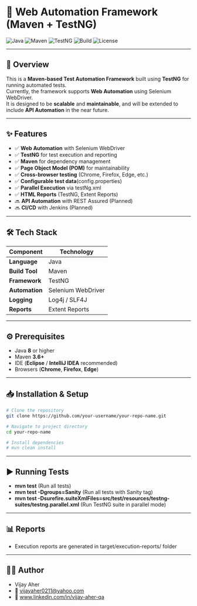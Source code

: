 # 🚀 Web Automation Framework (Maven + TestNG)

![Java](https://img.shields.io/badge/Java-8%2B-blue?logo=java)
![Maven](https://img.shields.io/badge/Maven-3.6%2B-red?logo=apache-maven)
![TestNG](https://img.shields.io/badge/TestNG-7.7%2B-brightgreen)
![Build](https://img.shields.io/badge/Build-Passing-success)
![License](https://img.shields.io/badge/License-MIT-yellow)

---

## 📌 Overview
This is a **Maven-based Test Automation Framework** built using **TestNG** for running automated tests.  
Currently, the framework supports **Web Automation** using Selenium WebDriver.  
It is designed to be **scalable** and **maintainable**, and will be extended to include **API Automation** in the near future.

---

## ✨ Features
- ✅ **Web Automation** with Selenium WebDriver
- ✅ **TestNG** for test execution and reporting
- ✅ **Maven** for dependency management
- ✅ **Page Object Model (POM)** for maintainability
- ✅ **Cross-browser testing** (Chrome, Firefox, Edge, etc.)
- ✅ **Configurable test data**(config.properties)
- ✅ **Parallel Execution** via testNg.xml 
- ✅ **HTML Reports** (TestNG, Extent Reports)
- 🔜 **API Automation** with REST Assured (Planned)
- 🔜 **CI/CD** with Jenkins (Planned)

---

## 🛠️ Tech Stack
| Component      | Technology |
|----------------|------------|
| **Language**   | Java       |
| **Build Tool** | Maven      |
| **Framework**  | TestNG     |
| **Automation** | Selenium WebDriver |
| **Logging**    | Log4j / SLF4J |
| **Reports**    | Extent Reports |

---

## ⚙️ Prerequisites
- Java **8** or higher
- Maven **3.6+**
- IDE (**Eclipse** / **IntelliJ IDEA** recommended)
- Browsers (**Chrome**, **Firefox**, **Edge**)

---

## 📥 Installation & Setup
```bash
# Clone the repository
git clone https://github.com/your-username/your-repo-name.git

# Navigate to project directory
cd your-repo-name

# Install dependencies
# mvn clean install
```
---

## ▶️ Running Tests
- **mvn test** (Run all tests)
- **mvn test -Dgroups=Sanity** (Run all tests with Sanity tag)
- **mvn test -Dsurefire.suiteXmlFiles=src/test/resources/testng-suites/testng.parallel.xml** (Run TestNG suite in parallel mode)

---

## 📊 Reports
- Execution reports are generated in target/execution-reports/ folder

---

## 👨‍💻 Author
- Vijay Aher
- 📧 vijayaher0211@yahoo.com
- 🔗 www.linkedin.com/in/vijay-aher-qa





